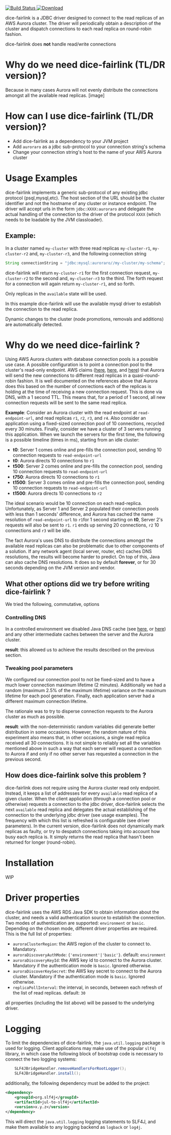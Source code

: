 [![Build Status](https://travis-ci.com/DiceTechnology/dice-fairlink.svg?token=F6ktiNWbNbvGRbN5NmqA&branch=master)](https://travis-ci.com/DiceTechnology/dice-fairlink)[ ![Download](https://api.bintray.com/packages/dicetechnology/dice-where/dice-where/images/download.svg) ](https://bintray.com/dicetechnology/dice-where/dice-where/_latestVersion)

dice-fairlink is a JDBC driver designed to connect to the read replicas of an AWS Aurora cluster.
The driver will periodically obtain a description of the cluster and dispatch connections to each read replica
on round-robin fashion.

dice-fairlink does **not** handle read/write connections

# Why do we need dice-fairlink (TL/DR version)?
Because in many cases Aurora will not evenly distribute the connections amongst all the available read replicas.
[image]

# How can I use dice-fairlink (TL/DR version)?
- Add dice-fairlink as a dependency to your JVM project
- Add `auroraro` as a jdbc sub-protocol to your connection string's schema
- Change your connection string's host to the name of your AWS Aurora cluster 

# Usage Examples

dice-fairlink implements a generic sub-protocol of any existing jdbc protocol (psql,mysql,etc). The host section
of the URL should be the cluster identifier and not the hostname of any cluster or instance endpoint.
The driver will accept urls in the form `jdbc:XXXX:auroraro` and delegate the actual handling of the connection
to the driver of the protocol `XXXX` (which needs to be loadable by the JVM classloader).

## Example:

In a cluster named `my-cluster` with three read replicas `my-cluster-r1`, `my-cluster-r2` and, `my-cluster-r3`, and 
the following connection string
```java
String connectionString = "jdbc:mysql:auroraro//my-cluster/my-schema";
```
dice-fairlink will return `my-cluster-r1` for the first connection request, `my-cluster-r2` to the second
and, `my-cluster-r3` to the third. The forth request for a connection will again return `my-cluster-r1`, and so forth.

Only replicas in the `available` state will be used. 

In this example dice-fairlink will use the available mysql driver to establish the connection to the read replica.

Dynamic changes to the cluster (node promotions, removals and additions) are automatically detected.

# Why do we need dice-fairlink ?
Using AWS Aurora clusters with database connection pools is a possible use case. A possible configuration is to point
a connection pool to the cluster's read-only endpoint. AWS claims ([here](https://aws.amazon.com/blogs/aws/new-reader-endpoint-for-amazon-aurora-load-balancing-higher-availability/),
[here](https://docs.aws.amazon.com/AmazonRDS/latest/AuroraUserGuide/Aurora.Overview.Endpoints.html), and
[here](https://docs.aws.amazon.com/AmazonRDS/latest/AuroraUserGuide/CHAP_Aurora.html#Aurora.Overview.Endpoints)) 
that Aurora will send the new connections to different read replicas in a quasi-round-robin fashion. It is well documented on
the references above that Aurora does this based on the number of connections each of the replicas is holding at the time of receiving a new connection request. This is done via DNS, with a 1 second TTL. This means that, for a period of 1 
second, all new connection requests will be sent to the same read replica.

**Example**:
Consider an Aurora cluster with the read endpoint at `read-endpoint-url`, and read replicas `r1`, `r2`, `r3`, and `r4`.
Also consider an application using a fixed-sized connection pool of 10 connections, recycled every 30 minutes. Finally,
consider we have a cluster of 3 servers running this application. When we launch the servers for the first time, the 
following is a possible timeline (times in ms), starting from an idle cluster:
- **t0**: Server 1 comes online and pre-fills the connection pool, sending 10 connection requests to `read-endpoint-url`
- **t0**: Aurora directs 10 connections to `r1`
- **t500**: Server 2 comes online and pre-fills the connection pool, sending 10 connection requests to `read-endpoint-url`
- **t750**: Aurora directs 10 connections to `r1`
- **t1500**: Server 3 comes online and pre-fills the connection pool, sending 10 connection requests to `read-endpoint-url`
- **t1500**: Aurora directs 10 connections to `r2`

The ideal scenario would be 10 connection on each read-replica. Unfortunately, as Server 1 and Server 2 populated their 
connection pools with less than 1 seconds' difference, and Aurora has cached the name resolution of `read-endpoint-url` 
to `r1`for 1 second starting on **t0**, Server 2's requests will also be sent to `r1`. `r1` ends up serving 20 connections,
`r2` 10 connections and `r3` will be idle. 

The fact Aurora's uses DNS to distribute the connections amongst the available read replicas can also be problematic due to
other components of a solution. If any network agent (local server, router, etc) caches DNS resolutions, the results will
become harder to predict. On top of this, Java can also cache DNS resolutions. It does so by default **forever**, 
or for 30 seconds depending on the JVM version and vendor.

## What other options did we try before writing dice-fairlink ?
We tried the following, commutative, options

### Controlling DNS
In a controlled environment we disabled Java DNS cache (see [here](https://docs.aws.amazon.com/sdk-for-java/v1/developer-guide/java-dg-jvm-ttl.html),
or [here](https://docs.oracle.com/javase/7/docs/technotes/guides/net/properties.html)) and any other intermediate caches between the server
and the Aurora cluster. 

**result**: this allowed us to achieve the results described on the previous section.

### Tweaking pool parameters
We configured our connection pool to not be fixed-sized and to have a much lower connection maximum lifetime (2 minutes).
Additionally we had a random (maximum 2.5% of the maximum lifetime) variance on the maximum lifetime for each pool generation. 
Finally, each application server had a different maximum connection lifetime.
 
The rationale was to try to disperse connection requests to the Aurora cluster as much as possible. 

**result**: with the non-deterministic random variables did generate better distribution in some occasions. However, the 
random nature of this experiment also means that, in other occasions, a single read replica received all 30 connections.
It is not simple to reliably set all the variables mentioned above in such a way that each server will request a connection
to Aurora if and only if no other server has requested a connection in the previous second. 

## How does dice-fairlink solve this problem ?
dice-fairlink does not require using the Aurora cluster read only endpoint. Instead, it keeps a list of addresses
for every `available` read replica of a given cluster. When the client application (through a connection pool or otherwise)
requests a connection to the jdbc driver, dice-fairlink selects the next `available` read replica and delegates the
actual establishing of the connection to the underlying jdbc driver (see usage examples). 
The frequency with which this list is refreshed is configurable (see driver parameters). 
In the current version, dice-fairlink does not dynamically mark replicas as faulty, or try to despatch connections 
taking into account how busy each replica is. It simply returns the read replica that hasn't been returned for longer
(round-robin).

# Installation

WIP


# Driver properties
dice-fairlink uses the AWS RDS Java SDK to obtain information about the cluster, and needs a valid authentication
source to establish the connection. Two modes of authentication are supported: `environment` or `basic`. Depending
on the chosen mode, different driver properties are required. This is the full list of properties:
- `auroraClusterRegion`: the AWS region of the cluster to connect to. Mandatory.
- `auroraDiscoveryAuthMode`: `{'environment'|'basic'}`. default: `environment`
- `auroraDiscoveryKeyId`: the AWS key id to connect to the Aurora cluster. Mandatory if the authentication mode is `basic`. 
Ignored otherwise.
- `auroraDiscoverKeySecret`: the AWS key secret to connect to the Aurora cluster. Mandatory if the authentication mode is `basic`. 
Ignored otherwise.
- `replicaPollInterval`: the interval, in seconds, between each refresh of the list of read replicas. default: `30` 


all properties (including the list above) will be passed to the underlying driver.

# Logging
To limit the dependencies of dice-fairlink, the `java.util.logging` package is used for logging. 
Client applications may make use of the popular `slf4j` library, in which case the following block of 
bootstrap code is necessary to connect the two logging systems:
```java
    SLF4JBridgeHandler.removeHandlersForRootLogger();
    SLF4JBridgeHandler.install();
```
additionally, the following dependency must be added to the project:
```xml
<dependency>
    <groupId>org.slf4j</groupId>
    <artifactId>jul-to-slf4j</artifactId>
    <version>x.y.z</version>
</dependency>
```
This will direct the `java.util.logging` logging statements to SLF4J, and make them available to any
logging backend as `logback` or `log4j`.
